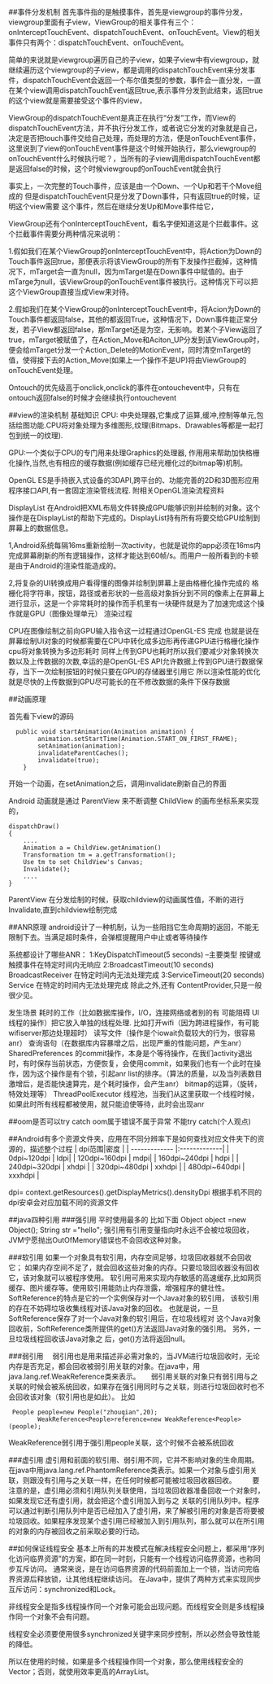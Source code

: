##事件分发机制
首先事件指的是触摸事件，首先是viewgroup的事件分发，viewgroup里面有子view，ViewGroup的相关事件有三个：onInterceptTouchEvent、dispatchTouchEvent、onTouchEvent。View的相关事件只有两个：dispatchTouchEvent、onTouchEvent。

简单的来说就是viewgroup遍历自己的子view，如果子view中有viewgroup，就继续遍历这个viewgroup的子view，都是调用的dispatchTouchEvent来分发事件，dispatchTouchEvent会返回一个布尔值类型的参数，事件会一直分发，一直在某个view调用dispatchTouchEvent返回true,表示事件分发到此结束，返回true的这个view就是需要接受这个事件的view，

ViewGroup的dispatchTouchEvent是真正在执行“分发”工作，而View的dispatchTouchEvent方法，并不执行分发工作，或者说它分发的对象就是自己，决定是否把touch事件交给自己处理，而处理的方法，便是onTouchEvent事件，这里说到了view的onTouchEvent事件是这个时候开始执行，那么viewgroup的onTouchEvent什么时候执行呢？，当所有的子view调用dispatchTouchEvent都是返回false的时候，这个时候viewgroup的onTouchEvent就会执行

事实上，一次完整的Touch事件，应该是由一个Down、一个Up和若干个Move组成的
但是dispatchTouchEvent只是分发了Down事件，只有返回true的时候，证明这个view需要 这个事件，然后在继续分发Up和Move事件给它，

ViewGroup还有个onInterceptTouchEvent，看名字便知道这是个拦截事件。这个拦截事件需要分两种情况来说明：

1.假如我们在某个ViewGroup的onInterceptTouchEvent中，将Action为Down的Touch事件返回true，那便表示将该ViewGroup的所有下发操作拦截掉，这种情况下，mTarget会一直为null，因为mTarget是在Down事件中赋值的。由于mTarge为null，该ViewGroup的onTouchEvent事件被执行。这种情况下可以把这个ViewGroup直接当成View来对待。

2.假如我们在某个ViewGroup的onInterceptTouchEvent中，将Acion为Down的Touch事件都返回false，其他的都返回True，这种情况下，Down事件能正常分发，若子View都返回false，那mTarget还是为空，无影响。若某个子View返回了true，mTarget被赋值了，在Action_Move和Aciton_UP分发到该ViewGroup时，便会给mTarget分发一个Action_Delete的MotionEvent，同时清空mTarget的值，使得接下去的Action_Move(如果上一个操作不是UP)将由ViewGroup的onTouchEvent处理。

Ontouch的优先级高于onclick,onclick的事件在ontouchevent中，只有在ontouch返回false的时候才会继续执行ontouchevent


##view的渲染机制
基础知识
CPU: 中央处理器,它集成了运算,缓冲,控制等单元,包括绘图功能.CPU将对象处理为多维图形,纹理(Bitmaps、Drawables等都是一起打包到统一的纹理).

GPU:一个类似于CPU的专门用来处理Graphics的处理器, 作用用来帮助加快格栅化操作,当然,也有相应的缓存数据(例如缓存已经光栅化过的bitmap等)机制。

OpenGL ES是手持嵌入式设备的3DAPI,跨平台的、功能完善的2D和3D图形应用程序接口API,有一套固定渲染管线流程. 附相关OpenGL渲染流程资料

DisplayList 在Android把XML布局文件转换成GPU能够识别并绘制的对象。这个操作是在DisplayList的帮助下完成的。DisplayList持有所有将要交给GPU绘制到屏幕上的数据信息。

1,Android系统每隔16ms重新绘制一次activity，也就是说你的app必须在16ms内完成屏幕刷新的所有逻辑操作，这样才能达到60帧/s。而用户一般所看到的卡顿是由于Android的渲染性能造成的。 

2,将复杂的UI转换成用户看得懂的图像并绘制到屏幕上是由格栅化操作完成的
格栅化将字符串，按钮，路径或者形状的一些高级对象拆分到不同的像素上在屏幕上进行显示，这是一个非常耗时的操作而手机里有一块硬件就是为了加速完成这个操作就是GPU（图像处理单元）
渲染过程

CPU在图像绘制之前向GPU输入指令这一过程通过OpenGL-ES 完成
也就是说在屏幕绘制UI对象的时候都需要在CPU中转化成多边形再传递GPU进行格栅化操作
cpu将对象转换为多边形耗时 同样上传到GPU也耗时所以我们要减少对象转换次数以及上传数据的次数,幸运的是OpenGL-ES API允许数据上传到GPU进行数据保存，当下一次绘制按钮的时候只要在GPU的存储器里引用它 所以渲染性能的优化就是尽快的上传数据到GPU尽可能长的在不修改数据的条件下保存数据

##动画原理 

首先看下view的源码
```
  public void startAnimation(Animation animation) {
        animation.setStartTime(Animation.START_ON_FIRST_FRAME);
        setAnimation(animation);
        invalidateParentCaches();
        invalidate(true);
    }
```
开始一个动画，在setAnimation之后，调用invalidate刷新自己的界面

Android 动画就是通过 ParentView 来不断调整 ChildView 的画布坐标系来实现的，
```
dispatchDraw()   
{   
    ....   
    Animation a = ChildView.getAnimation()   
    Transformation tm = a.getTransformation();   
    Use tm to set ChildView's Canvas;   
    Invalidate();   
    ....   
} 
```
ParentView 在分发绘制的时候，获取childview的动画属性值，不断的进行Invalidate,直到childview绘制完成

##ANR原理
android设计了一种机制，认为一些阻挡它生命周期的返回，不能无限制下去。当满足超时条件，会弹框提醒用户中止或者等待操作
   
系统都设计了哪些ANR： 
1:KeyDispatchTimeout(5 seconds) –主要类型 
按键或触摸事件在特定时间内无响应 
2:BroadcastTimeout(10 seconds) 
BroadcastReceiver 在特定时间内无法处理完成 
3:ServiceTimeout(20 seconds)  
Service 在特定的时间内无法处理完成 
除此之外,还有 ContentProvider,只是一般很少见。

发生场景
耗时的工作（比如数据库操作，I/O，连接网络或者别的有 
可能阻碍 UI 线程的操作）把它放入单独的线程处理. 
比如打开wifi（因为跨进程操作，有可能wifiserver那边处理超时） 
读写文件（操作是个iowait负载较大的行为，很容易anr） 
查询语句（在数据库内容暴增之后，出现严重的性能问题，产生anr） 
SharedPreferences 的commit操作，本身是个等待操作，在我们activity退出时，有时保存当前状态，方便恢复，会使用commit，如果我们也有一个此时在操作，因为这个操作是有个锁，引起anr 
list的排序。（算法的质量，以及当列表数目激增后，是否能快速算完，是个耗时操作，会产生anr） 
bitmap的运算，（旋转，特效处理等） 
ThreadPoolExecutor 线程池，当我们从这里获取一个线程时候，如果此时所有线程都被使用，就只能迫使等待，此时会出现anr

##oom是否可以try catch
oom属于错误不属于异常 不能try catch(个人观点)

##Android有多个资源文件夹，应用在不同分辨率下是如何查找对应文件夹下的资源的，描述整个过程
| dpi范围|密度 |
| ------------- |:-------------|
| 0dpi~120dpi | ldpi| 
| 120dpi~160dpi | mdpi| 
| 160dpi~240dpi | hdpi |
| 240dpi~320dpi | xhdpi |
| 320dpi~480dpi | xxhdpi |
| 480dpi~640dpi | xxxhdpi |

dpi= context.getResources().getDisplayMetrics().densityDpi
根据手机不同的dpi安卓会对应加载不同的资源文件

##java四种引用
###强引用
平时使用最多的
比如下面
Object object =new Object();
String str ="hello";
 强引用有引用变量指向时永远不会被垃圾回收，JVM宁愿抛出OutOfMemory错误也不会回收这种对象。
 
###软引用
如果一个对象具有软引用，内存空间足够，垃圾回收器就不会回收它；
如果内存空间不足了，就会回收这些对象的内存。只要垃圾回收器没有回收它，该对象就可以被程序使用。
软引用可用来实现内存敏感的高速缓存,比如网页缓存、图片缓存等。使用软引用能防止内存泄露，增强程序的健壮性。   
SoftReference的特点是它的一个实例保存对一个Java对象的软引用， 该软引用的存在不妨碍垃圾收集线程对该Java对象的回收。
也就是说，一旦SoftReference保存了对一个Java对象的软引用后，在垃圾线程对 这个Java对象回收前，SoftReference类所提供的get()方法返回Java对象的强引用。
另外，一旦垃圾线程回收该Java对象之 后，get()方法将返回null。


###弱引用
　弱引用也是用来描述非必需对象的，当JVM进行垃圾回收时，无论内存是否充足，都会回收被弱引用关联的对象。在java中，用java.lang.ref.WeakReference类来表示。
　
弱引用关联的对象只有弱引用与之关联的时候会被系统回收，如果存在强引用同时与之关联，则进行垃圾回收时也不会回收该对象（软引用也是如此）。
比如
```
 People people=new People("zhouqian",20);  
        WeakReference<People>reference=new WeakReference<People>(people);
```
WeakReference弱引用于强引用people关联，这个时候不会被系统回收

###虚引用
虚引用和前面的软引用、弱引用不同，它并不影响对象的生命周期。在java中用java.lang.ref.PhantomReference类表示。如果一个对象与虚引用关联，则跟没有引用与之关联一样，在任何时候都可能被垃圾回收器回收。
　　要注意的是，虚引用必须和引用队列关联使用，当垃圾回收器准备回收一个对象时，如果发现它还有虚引用，就会把这个虚引用加入到与之 关联的引用队列中。程序可以通过判断引用队列中是否已经加入了虚引用，来了解被引用的对象是否将要被垃圾回收。如果程序发现某个虚引用已经被加入到引用队列，那么就可以在所引用的对象的内存被回收之前采取必要的行动。

##如何保证线程安全
基本上所有的并发模式在解决线程安全问题上，都采用“序列化访问临界资源”的方案，即在同一时刻，只能有一个线程访问临界资源，也称同步互斥访问。
通常来说，是在访问临界资源的代码前面加上一个锁，当访问完临界资源后释放锁，让其他线程继续访问。
在Java中，提供了两种方式来实现同步互斥访问：synchronized和Lock。

非线程安全是指多线程操作同一个对象可能会出现问题。而线程安全则是多线程操作同一个对象不会有问题。

线程安全必须要使用很多synchronized关键字来同步控制，所以必然会导致性能的降低。

所以在使用的时候，如果是多个线程操作同一个对象，那么使用线程安全的Vector；否则，就使用效率更高的ArrayList。